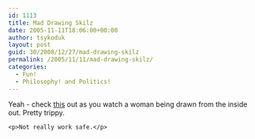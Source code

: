 ```yaml
---
id: 1113
title: Mad Drawing Skilz
date: 2005-11-11T18:06:00+00:00
author: tsykoduk
layout: post
guid: 30/2008/12/27/mad-drawing-skilz
permalink: /2005/11/11/mad-drawing-skilz/
categories:
  - Fun!
  - Philosophy! and Politics!
---
```

<p>Yeah - check <a href="http://fcmx.net/vec/v.php?i=003702">this</a> out as you watch a woman being drawn from the inside out. Pretty trippy.</p>


	<p>Not really work safe.</p>